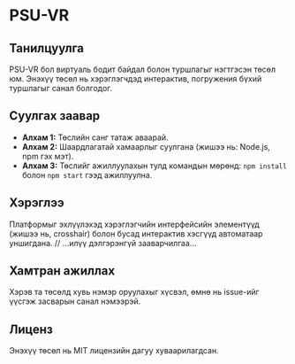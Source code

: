 # PSU-VR

## Танилцуулга
PSU-VR бол виртуаль бодит байдал болон туршлагыг нэгтгэсэн төсөл юм. Энэхүү төсөл нь хэрэглэгчдэд интерактив, погружения бүхий туршлагыг санал болгодог.

## Суулгах заавар
- **Алхам 1:** Төслийн санг татаж аваарай.
- **Алхам 2:** Шаардлагатай хамаарлыг суулгана (жишээ нь: Node.js, npm гэх мэт).
- **Алхам 3:** Төслийг ажиллуулахын тулд командын мөрөнд: `npm install` болон `npm start` гээд ажиллуулна.

## Хэрэглээ
Платформыг эхлүүлэхэд хэрэглэгчийн интерфейсийн элементүүд (жишээ нь, crosshair) болон бусад интерактив хэсгүүд автоматаар уншигдана. 
// ...илүү дэлгэрэнгүй зааварчилгаа...
  
## Хамтран ажиллах
Хэрэв та төсөлд хувь нэмэр оруулахыг хүсвэл, өмнө нь issue-ийг үүсгэж засварын санал нэмээрэй.

## Лиценз
Энэхүү төсөл нь MIT лицензийн дагуу хуваарилагдсан.
